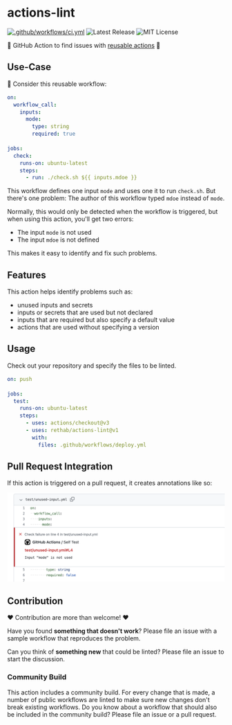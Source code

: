 # actions-lint

[![.github/workflows/ci.yml](https://github.com/rethab/actions-lint/actions/workflows/ci.yml/badge.svg)](https://github.com/rethab/actions-lint/actions/workflows/ci.yml)
![Latest Release](https://img.shields.io/github/v/release/rethab/actions-yaml)
![MIT License](https://img.shields.io/github/license/rethab/actions-lint)

:rocket: GitHub Action to find issues with [reusable actions](https://docs.github.com/en/actions/using-workflows/reusing-workflows) :rocket:

## Use-Case

:thinking: Consider this reusable workflow:

```yaml
on:
  workflow_call:
    inputs:
      mode:
        type: string
        required: true

jobs:
  check:
    runs-on: ubuntu-latest
    steps:
      - run: ./check.sh ${{ inputs.mdoe }}
```

This workflow defines one input `mode` and uses one it to run `check.sh`.
But there's one problem: The author of this workflow typed `mdoe` instead of `mode`.

Normally, this would only be detected when the workflow is triggered, but when using this action, you'll get two errors:

- The input `mode` is not used
- The input `mdoe` is not defined

This makes it easy to identify and fix such problems.

## Features

This action helps identify problems such as:

- unused inputs and secrets
- inputs or secrets that are used but not declared
- inputs that are required but also specify a default value
- actions that are used without specifying a version

## Usage

Check out your repository and specify the files to be linted.

```yaml
on: push

jobs:
  test:
    runs-on: ubuntu-latest
    steps:
      - uses: actions/checkout@v3
      - uses: rethab/actions-lint@v1
        with:
          files: .github/workflows/deploy.yml
```

## Pull Request Integration

If this action is triggered on a pull request, it creates annotations like so:

![github annotation in pull request](images/annotation.png)

## Contribution

:heart: Contribution are more than welcome! :heart:

Have you found **something that doesn't work**? Please file an issue with a sample workflow that reproduces the problem.

Can you think of **something new** that could be linted? Please file an issue to start the discussion.

### Community Build

This action includes a community build.
For every change that is made, a number of public workflows are linted to make sure new changes don't break existing workflows.
Do you know about a workflow that should also be included in the community build? Please file an issue or a pull request.
